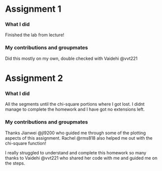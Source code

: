 # Assignment 1

### What I did
Finished the lab from lecture! 

### My contributions and groupmates
Did this mostly on my own, double checked with Vaidehi @vvt221


# Assignment 2

### What I did
All the segments until the chi-square portions where I got lost. I didnt manage to complete the homework and I have got no extensions left. 

### My contributions and groupmates
Thanks Jianwei @jl9200 who guided me through some of the plotting aspects of this assignment. 
Rachel @rms818 also helped me out with the chi-square function! 

I really struggled to understand and complete this homework so many thanks to Vaidehi @vvt221 who shared her code with me and guided me on the steps. 